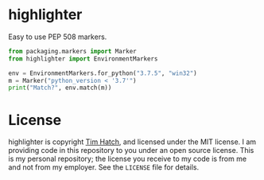 # highlighter

Easy to use PEP 508 markers.

```py
from packaging.markers import Marker
from highlighter import EnvironmentMarkers

env = EnvironmentMarkers.for_python("3.7.5", "win32")
m = Marker("python_version < '3.7'")
print("Match?", env.match(m))
```

# License

highlighter is copyright [Tim Hatch](https://timhatch.com/), and licensed under
the MIT license.  I am providing code in this repository to you under an open
source license.  This is my personal repository; the license you receive to
my code is from me and not from my employer. See the `LICENSE` file for details.
